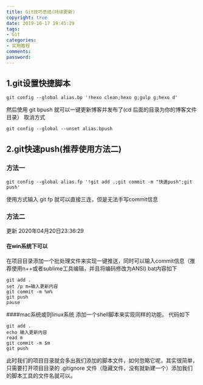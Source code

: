 ```yaml
---
title: Git技巧总结(持续更新)
copyright: true
date: 2019-10-17 19:45:29
tags:
- Git
categories:
- 实用教程
comments:
password:
---
```


## 1.git设置快捷脚本
```
git config --global alias.bp '!hexo clean;hexo g;gulp g;hexo d'
```
然后使用 git bpush 就可以一键更新博客并发布了(cd 后面的目录为你的博客文件目录）
取消方式
```
git config --global --unset alias.bpush
```
## 2.git快速push(推荐使用方法二)
### 方法一
```
git config --global alias.fp '!git add .;git commit -m "快速push";git push'
```
使用方式输入 git fp  就可以直接三连，但是无法手写commit信息
### 方法二
更新 2020年04月20日23:36:29

#### 在win系统下可以
在项目目录添加一个批处理文件来实现一键推送，同时可以输入commit信息（推荐使用n++或者sublime工具编辑，并且将编码修改为ANSI)
bat内容如下
```
git add .
set /p m=输入更新内容
git commit -m %m%
git push
pause
```
####mac系统或则linux系统
添加一个shell脚本来实现同样的功能。
代码如下
```
git add .
echo 输入更新内容
read m
git commit -m $m
git push
```
此时我们的项目目录就会多出我们添加的脚本文件，如何忽略它呢，其实很简单，只需要打开项目目录的 .gitignore 文件（隐藏文件，没有就新建一个）添加我们的脚本工具的文件名就可以。

